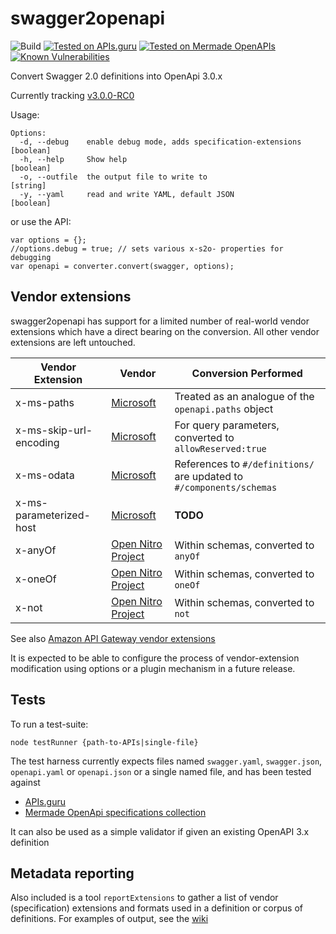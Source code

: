 # swagger2openapi

![Build](https://img.shields.io/travis/Mermade/swagger2openapi.svg) [![Tested on APIs.guru](https://api.apis.guru/badges/tested_on.svg)](https://APIs.guru) [![Tested on Mermade OpenAPIs](https://mermade.github.io/openapi_optimise/tested.svg)](https://github.com/mermade/openapi_specifications)
[![Known Vulnerabilities](https://snyk.io/test/npm/swagger2openapi/badge.svg)](https://snyk.io/test/npm/swagger2openapi)

Convert Swagger 2.0 definitions into OpenApi 3.0.x

Currently tracking [v3.0.0-RC0](https://github.com/OAI/OpenAPI-Specification/blob/3.0.0-rc0/versions/3.0.md)

Usage:

````
Options:
  -d, --debug    enable debug mode, adds specification-extensions      [boolean]
  -h, --help     Show help                                             [boolean]
  -o, --outfile  the output file to write to                            [string]
  -y, --yaml     read and write YAML, default JSON                     [boolean]
````

or use the API:

````
var options = {};
//options.debug = true; // sets various x-s2o- properties for debugging
var openapi = converter.convert(swagger, options);
````

## Vendor extensions

swagger2openapi has support for a limited number of real-world vendor extensions which have a direct bearing on the conversion. All other vendor extensions are left untouched.

Vendor Extension|Vendor|Conversion Performed
|---|---|---|
x-ms-paths|[Microsoft](https://github.com/Azure/autorest/tree/master/docs/extensions)|Treated as an analogue of the `openapi.paths` object
x-ms-skip-url-encoding|[Microsoft](https://github.com/Azure/autorest/tree/master/docs/extensions)|For query parameters, converted to `allowReserved:true`
x-ms-odata|[Microsoft](https://github.com/Azure/autorest/tree/master/docs/extensions)|References to `#/definitions/` are updated to `#/components/schemas`
x-ms-parameterized-host|[Microsoft](https://github.com/Azure/autorest/tree/master/docs/extensions)|**TODO**
x-anyOf|[Open Nitro Project](https://github.com/mermade/bbcparse)|Within schemas, converted to `anyOf`
x-oneOf|[Open Nitro Project](https://github.com/mermade/bbcparse)|Within schemas, converted to `oneOf`
x-not|[Open Nitro Project](https://github.com/mermade/bbcparse)|Within schemas, converted to `not`

See also [Amazon API Gateway vendor extensions](http://docs.aws.amazon.com/apigateway/latest/developerguide/api-gateway-swagger-extensions.html)

It is expected to be able to configure the process of vendor-extension modification using options or a plugin 
mechanism in a future release.

## Tests

To run a test-suite:

````
node testRunner {path-to-APIs|single-file}
````

The test harness currently expects files named `swagger.yaml`, `swagger.json`, `openapi.yaml` or `openapi.json` or a single named file, and has been tested against

* [APIs.guru](https://github.com/APIs-guru/openapi-directory)
* [Mermade OpenApi specifications collection](https://github.com/mermade/openapi_specifications)

It can also be used as a simple validator if given an existing OpenAPI 3.x definition

## Metadata reporting

Also included is a tool `reportExtensions` to gather a list of vendor (specification) extensions and formats used in a definition or corpus of definitions. For examples of output, see the [wiki](https://github.com/mermade/swagger2openapi/wiki)
